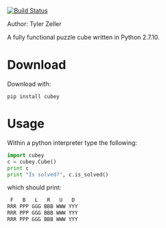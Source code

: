 [![Build Status](https://travis-ci.org/tylermzeller/cubey.svg?branch=master)](https://travis-ci.org/tylermzeller/cubey)

Author: Tyler Zeller

A fully functional puzzle cube written in Python 2.7.10.

# Download

Download with:

```
pip install cubey
```

# Usage

Within a python interpreter type the following:

```Python
import cubey
c = cubey.Cube()
print c
print "Is solved?", c.is_solved()
```

which should print:

```Bash
 F   B   L   R   U   D
RRR PPP GGG BBB WWW YYY 
RRR PPP GGG BBB WWW YYY 
RRR PPP GGG BBB WWW YYY 
```
